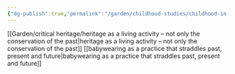 ```yaml
---
{"dg-publish":true,"permalink":"/garden/childhood-studies/childhood-in-the-past/","created":"2024-04-25T11:39:25.000+08:00","updated":"2024-07-31T16:19:45.000+08:00"}
---
```




[[Garden/critical heritage/heritage as a living activity – not only the conservation of the past\|heritage as a living activity – not only the conservation of the past]]
[[babywearing as a practice that straddles past, present and future\|babywearing as a practice that straddles past, present and future]]
